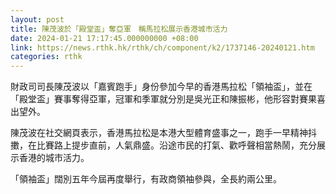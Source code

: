 ```yaml
---
layout: post
title: 陳茂波於「殿堂盃」奪亞軍　稱馬拉松展示香港城市活力
date: 2024-01-21 17:17:45.000000000 +08:00
link: https://news.rthk.hk/rthk/ch/component/k2/1737146-20240121.htm
categories: rthk
---
```


財政司司長陳茂波以「嘉賓跑手」身份參加今早的香港馬拉松「領袖盃」，並在「殿堂盃」賽事奪得亞軍，冠軍和季軍就分別是吳光正和陳振彬，他形容對賽果喜出望外。

陳茂波在社交網頁表示，香港馬拉松是本港大型體育盛事之一，跑手一早精神抖擻，在比賽路上提步直前，人氣鼎盛。沿途市民的打氣、歡呼聲相當熱鬧，充分展示香港的城市活力。

「領袖盃」闊別五年今屆再度舉行，有政商領袖參與，全長約兩公里。
